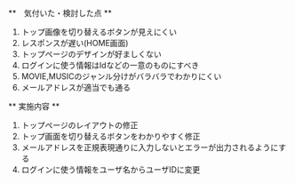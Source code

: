 **　気付いた・検討した点 **
1. トップ画像を切り替えるボタンが見えにくい  
2. レスポンスが遅い(HOME画面)  
3. トップページのデザインが好ましくない  
4. ログインに使う情報はIdなどの一意のものにすべき  
5. MOVIE,MUSICのジャンル分けがバラバラでわかりにくい  
6. メールアドレスが適当でも通る  

** 実施内容 **
1. トップページのレイアウトの修正  
2. トップ画面を切り替えるボタンをわかりやすく修正  
2. メールアドレスを正規表現通りに入力しないとエラーが出力されるようにする  
3. ログインに使う情報をユーザ名からユーザIDに変更  
